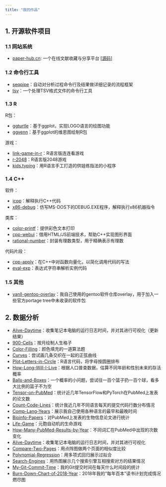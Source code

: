 ```yaml
---
title: "我的作品"
---
```


## 1. 开源软件项目

### 1.1 网站系统

* [paper-hub.cn](https://paper-hub.cn/): 一个在线文献收藏与分享平台 [[源码](https://github.com/yanlinlin82/paper-hub.cn)]

### 1.2 命令行工具

* [seqpipe](https://github.com/yanlinlin82/seqpipe)：自动对分析过程命令行及结果做详细记录的流程框架
* [tsv](https://github.com/yanlinlin82/tsv)：一个处理TSV格式文件的命令行工具

### 1.3 R

R包：

* [ggturtle](https://github.com/yanlinlin82/ggturtle)：基于ggplot，实现LOGO语言的绘图功能
* [ggvenn](https://github.com/yanlinlin82/ggvenn)：基于ggplot的维恩图绘制R包

游戏：

* [link-game-in-r](https://github.com/yanlinlin82/link-game-in-r)：R语言版连连看游戏
* [r-2048](https://github.com/yanlinlin82/r-2048)：R语言版2048游戏
* [kids.typing](https://github.com/yanlinlin82/kids.typing)：用R语言手工打造的供娃练指法的小程序

### 1.4 C++

软件：

* [icpp](https://github.com/yanlinlin82/icpp)：解释执行C++代码
* [x86-debug](https://github.com/yanlinlin82/x86-debug)：仿写MS-DOS下的DEBUG.EXE程序，解释执行x86机器指令

类库：

* [color-printf](https://github.com/yanlinlin82/color-printf)：提供彩色文本打印
* [cpp-webui](https://github.com/yanlinlin82/cpp-webui)：借用HTML/JS前端技术，帮助C++实现图形界面
* [rational-number](https://github.com/yanlinlin82/rational-number)：封装有理数类型，用于精确表示有理数

代码片段：

* [cpp-apply](https://github.com/yanlinlin82/cpp-apply)：在C++中对函数向量化，以简化调用代码的写法
* [eval-exp](https://github.com/yanlinlin82/eval-exp)：表达式字符串解析实例代码

### 1.5 其他

* [yanll-gentoo-overlay](https://github.com/yanlinlin82/yanll-gentoo-overlay)：我自己使用的gentoo软件仓库overlay，用于加入一些官方portage tree中未收录的软件包

## 2. 数据分析

* [Alive-Daytime](https://github.com/yanlinlin82/191205a_Alive-Daytime)：收集笔记本电脑的运行日志时间，并对其进行可视化（更新结果）
* [900-Cells](https://github.com/yanlinlin82/191019a_900-Cells)：按月绘制人生格子
* [Color-Filling](https://github.com/yanlinlin82/191017a_Color-Filling)：颜色填充的一道算法题
* [Curves](https://github.com/yanlinlin82/191016a_Curves)：尝试画几条交织在一起的正弦曲线
* [Plot-Letters-in-Circle](https://github.com/yanlinlin82/190928a_Plot-Letters-in-Circle)：R语言代码，将字母按圆圈排布
* [How-Long-Will-I-Live](https://github.com/yanlinlin82/190926a_How-Long-Will-I-Live)：根据人口普查数据，估算不同年龄和性别未来的存活概率
* [Balls-and-Boxes](https://github.com/yanlinlin82/190925a_Balls-and-Boxes)：一个概率的小问题，尝试往一百个篮子扔一百个球，看多大比例的篮子不为空
* [Tensor-on-PubMed](https://github.com/yanlinlin82/190920a_Tensor-on-PubMed)：统计近几年TensorFlow和PyTorch在PubMed上发表的论文数
* [Count-Code-Lines](https://github.com/yanlinlin82/190911a_Count-Code-Lines)：统计我近几年不同语言每天的提交代码行数分布情况
* [Comp-Lang-Years](https://github.com/yanlinlin82/190907a_Comp-Lang-Years)：展示我自己使用各种语言的最早和最晚时间
* [Bioinfo-Papers](https://github.com/yanlinlin82/190825a_Bioinfo-Papers)：对PubMed上发表的生物信息论文进行统计
* [Life-Game](https://github.com/yanlinlin82/190824a_Life-Game)：元胞自动机的生命游戏
* [How-Many-PubMed-Results-by-Year](https://github.com/yanlinlin82/190823a_How-Many-PubMed-Results-by-Year)：不同词汇在PubMed中出现的次数变化
* [Alive-Daytime](https://github.com/yanlinlin82/190822a_Alive-Daytime)：收集笔记本电脑的运行日志时间，并对其进行可视化
* [Compare-Two-Pages](https://github.com/yanlinlin82/190821a_Compare-Two-Pages)：用点阵图做两个页面的相似度比较
* [Polynomial-Regression](https://github.com/yanlinlin82/190812a_Polynomial-Regression)：用多项式回归展示过拟合
* [Search-Engines](https://github.com/yanlinlin82/190805a_Search-Engines)：用热图展示几个搜索引擎互相搜索对方的结果情况
* [My-Git-Commit-Time](https://github.com/yanlinlin82/190803a_My-Git-Commit-Time)：我的Git提交时间在每天什么时间段的统计
* [Burn-Down-Chart-of-2018-Year](https://github.com/yanlinlin82/181231a_Burn-Down-Chart-of-2018-Year)：2018年我的“每年百本”读书计划完成情况燃尽图
